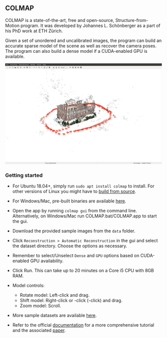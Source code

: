 ## COLMAP

COLMAP is a state-of-the-art, free and open-source, Structure-from-Motion program. It was developed by Johannes L. Schönberger as a part of his PhD work at ETH Zürich.

Given a set of unordered and uncalibrated images, the program can build an accurate sparse model of the scene as well as recover the camera poses. The program can also build a dense model if a CUDA-enabled GPU is available.

<div align="center">
  <img src="south_sample.png" width="600px" />
</div>

### Getting started

- For Ubuntu 18.04+, simply run `sudo apt install colmap` to install. For other versions of Linux you might have to [build from source](https://colmap.github.io/install.html#build-from-source).

- For Windows/Mac, pre-built binaries are available [here](https://github.com/colmap/colmap/releases/tag/3.5).

- Open the app by running `colmap gui` from the command line. Alternatively, on Windows/Mac run COLMAP.bat/COLMAP.app to start the gui.

- Download the provided sample images from the `data` folder.

- Click `Reconstruction > Automatic Reconstruction` in the gui and select the dataset directory. Choose the options as necessary.

- Remember to select/Unselect `Dense` and `GPU` options based on CUDA-enabled GPU availability.

- Click Run. This can take up to 20 minutes on a Core i5 CPU with 8GB RAM.

- Model controls:
    - Rotate model: Left-click and drag.
    - Shift model: Right-click or <CTRL>-click (<CMD>-click) and drag.
    - Zoom model: Scroll.

- More sample datasets are available [here](https://colmap.github.io/datasets.html).

- Refer to the official [documentation](https://colmap.github.io/index.html) for a more comprehensive tutorial and the associated [paper](http://demuc.de/papers/schoenberger2016sfm.pdf).
